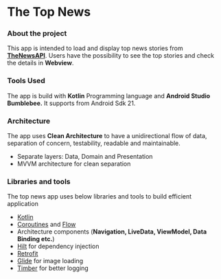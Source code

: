 # The Top News

### About the project
This app is intended to load and display top news stories from [**TheNewsAPI**](https://www.thenewsapi.com/). Users have the possibility to see the top stories and check the details in **Webview**.


### Tools Used

The app is build with  **Kotlin** Programming language and  **Android Studio Bumblebee.** It supports from Android Sdk 21.


### Architecture

The app uses **Clean Architecture** to have a unidirectional flow of data, separation of concern, testability, readable and maintainable.
-   Separate layers: Data, Domain and Presentation
-   MVVM architecture for clean separation

### Libraries and tools
The top news app uses below libraries and tools to build efficient application

-   [Kotlin](https://kotlinlang.org/)
-   [Coroutines](https://kotlinlang.org/docs/reference/coroutines-overview.html)  and  [Flow](https://kotlinlang.org/docs/reference/coroutines/flow.html)
-   Architecture components (**Navigation, LiveData, ViewModel, Data Binding etc.**)
-   [Hilt](https://developer.android.com/training/dependency-injection/hilt-android)  for dependency injection
-   [Retrofit](https://square.github.io/retrofit/)
-  [Glide](https://github.com/bumptech/glide) for image loading
-  [Timber](https://github.com/JakeWharton/timber) for better logging
